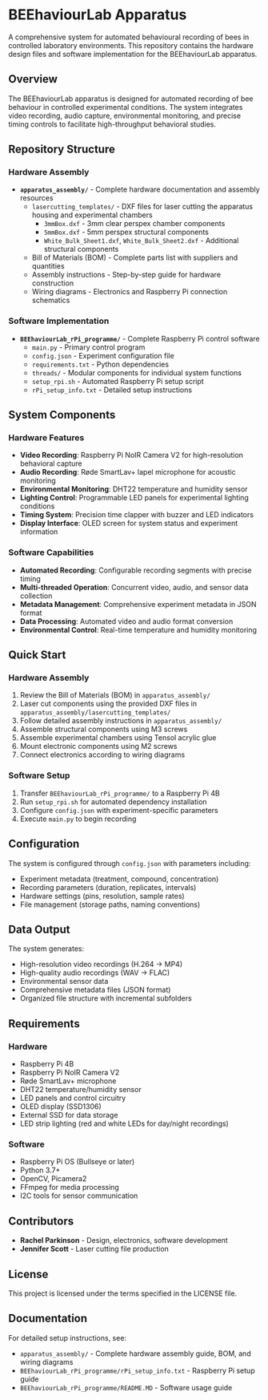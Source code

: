 # BEEhaviourLab Apparatus

A comprehensive system for automated behavioural recording of bees in controlled laboratory environments. This repository contains the hardware design files and software implementation for the BEEhaviourLab apparatus.

## Overview

The BEEhaviourLab apparatus is designed for automated recording of bee behaviour in controlled experimental conditions. The system integrates video recording, audio capture, environmental monitoring, and precise timing controls to facilitate high-throughput behavioral studies.

## Repository Structure

### Hardware Assembly
- **`apparatus_assembly/`** - Complete hardware documentation and assembly resources
  - `lasercutting_templates/` - DXF files for laser cutting the apparatus housing and experimental chambers
    - `3mmBox.dxf` - 3mm clear perspex chamber components
    - `5mmBox.dxf` - 5mm perspex structural components
    - `White_Bulk_Sheet1.dxf`, `White_Bulk_Sheet2.dxf` - Additional structural components
  - Bill of Materials (BOM) - Complete parts list with suppliers and quantities
  - Assembly instructions - Step-by-step guide for hardware construction
  - Wiring diagrams - Electronics and Raspberry Pi connection schematics

### Software Implementation
- **`BEEhaviourLab_rPi_programme/`** - Complete Raspberry Pi control software
  - `main.py` - Primary control program
  - `config.json` - Experiment configuration file
  - `requirements.txt` - Python dependencies
  - `threads/` - Modular components for individual system functions
  - `setup_rpi.sh` - Automated Raspberry Pi setup script
  - `rPi_setup_info.txt` - Detailed setup instructions

## System Components

### Hardware Features
- **Video Recording**: Raspberry Pi NoIR Camera V2 for high-resolution behavioral capture
- **Audio Recording**: Røde SmartLav+ lapel microphone for acoustic monitoring
- **Environmental Monitoring**: DHT22 temperature and humidity sensor
- **Lighting Control**: Programmable LED panels for experimental lighting conditions
- **Timing System**: Precision time clapper with buzzer and LED indicators
- **Display Interface**: OLED screen for system status and experiment information

### Software Capabilities
- **Automated Recording**: Configurable recording segments with precise timing
- **Multi-threaded Operation**: Concurrent video, audio, and sensor data collection
- **Metadata Management**: Comprehensive experiment metadata in JSON format
- **Data Processing**: Automated video and audio format conversion
- **Environmental Control**: Real-time temperature and humidity monitoring

## Quick Start

### Hardware Assembly
1. Review the Bill of Materials (BOM) in `apparatus_assembly/`
2. Laser cut components using the provided DXF files in `apparatus_assembly/lasercutting_templates/`
3. Follow detailed assembly instructions in `apparatus_assembly/`
4. Assemble structural components using M3 screws
5. Assemble experimental chambers using Tensol acrylic glue
6. Mount electronic components using M2 screws
7. Connect electronics according to wiring diagrams

### Software Setup
1. Transfer `BEEhaviourLab_rPi_programme/` to a Raspberry Pi 4B
2. Run `setup_rpi.sh` for automated dependency installation
3. Configure `config.json` with experiment-specific parameters
4. Execute `main.py` to begin recording

## Configuration

The system is configured through `config.json` with parameters including:
- Experiment metadata (treatment, compound, concentration)
- Recording parameters (duration, replicates, intervals)
- Hardware settings (pins, resolution, sample rates)
- File management (storage paths, naming conventions)

## Data Output

The system generates:
- High-resolution video recordings (H.264 → MP4)
- High-quality audio recordings (WAV → FLAC)
- Environmental sensor data
- Comprehensive metadata files (JSON format)
- Organized file structure with incremental subfolders

## Requirements

### Hardware
- Raspberry Pi 4B
- Raspberry Pi NoIR Camera V2
- Røde SmartLav+ microphone
- DHT22 temperature/humidity sensor
- LED panels and control circuitry
- OLED display (SSD1306)
- External SSD for data storage
- LED strip lighting (red and white LEDs for day/night recordings)

### Software
- Raspberry Pi OS (Bullseye or later)
- Python 3.7+
- OpenCV, Picamera2
- FFmpeg for media processing
- I2C tools for sensor communication

## Contributors

- **Rachel Parkinson** - Design, electronics, software development
- **Jennifer Scott** - Laser cutting file production

## License

This project is licensed under the terms specified in the LICENSE file.

## Documentation

For detailed setup instructions, see:
- `apparatus_assembly/` - Complete hardware assembly guide, BOM, and wiring diagrams
- `BEEhaviourLab_rPi_programme/rPi_setup_info.txt` - Raspberry Pi setup guide
- `BEEhaviourLab_rPi_programme/README.MD` - Software usage guide 
